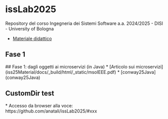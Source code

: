 # issLab2025
Repository del corso Ingegneria dei Sistemi Software a.a. 2024/2025 - DISI - University of Bologna
  * [Materiale didattico](iss25Material/docs/_build/html)
<h2 id="Fase1">Fase 1</h2>   <!-- [comment: ancora personalizzata](https://github.com/anatali/issLab2025/Fase1) -->
## Fase 1: dagli oggetti ai microservizi (in Java)
  * [Articolo sui microservizi](iss25Material/docs/_build/html/_static/msoIEEE.pdf)
  * [conway25Java](conway25Java)
 
 <h2 id="xxx">CustomDir test</h2> 
    * <!-- comment: ancora personalizzata -->
      Accesso da browser alla voce: https://github.com/anatali/issLab2025/#xxx
